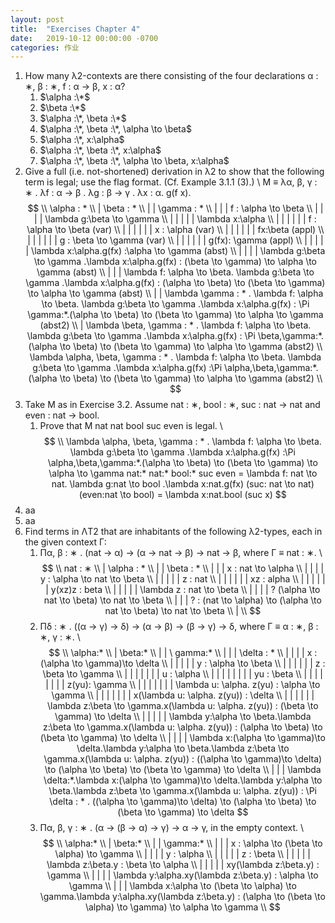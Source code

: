```yaml
---
layout: post
title:  "Exercises Chapter 4"
date:   2019-10-12 00:00:00 -0700
categories: 作业
---
```


1. How many λ2-contexts are there consisting of the four declarations α : ∗, β : ∗, f : α → β, x : α?
    1. $\alpha :\*$
    2. $\beta :\*$
    3. $\alpha :\*, \beta :\*$
    4. $\alpha :\*, \beta :\*, \alpha \to \beta$
    5. $\alpha :\*, x:\alpha$
    6. $\alpha :\*, \beta :\*, x:\alpha$
    7. $\alpha :\*, \beta :\*, \alpha \to \beta, x:\alpha$
2. Give a full (i.e. not-shortened) derivation in λ2 to show that the following term is legal; use the flag format. (Cf. Example 3.1.1 (3).) \\
   M ≡ λα, β, γ : ∗ . λf : α → β . λg : β → γ . λx : α. g(f x).
   $$ \\
   \alpha : * \\
   | \beta : * \\
   | | \gamma : * \\
   | | | f : \alpha \to \beta \\
   | | | | \lambda g:\beta \to \gamma \\
   | | | | | \lambda x:\alpha \\
   | | | | | | f : \alpha \to \beta (var) \\
   | | | | | | x : \alpha (var) \\
   | | | | | | fx:\beta (appl) \\
   | | | | | | g : \beta \to \gamma (var) \\
   | | | | | | g(fx): \gamma (appl) \\
   | | | | | \lambda x:\alpha.g(fx) :\alpha \to \gamma (abst) \\
   | | | | \lambda g:\beta \to \gamma .\lambda x:\alpha.g(fx) : (\beta \to \gamma) \to \alpha \to \gamma (abst) \\
   | | | \lambda f: \alpha \to \beta. \lambda g:\beta \to \gamma .\lambda x:\alpha.g(fx) : (\alpha \to \beta) \to (\beta \to \gamma) \to \alpha \to \gamma (abst) \\
   | | \lambda \gamma : * . \lambda f: \alpha \to \beta. \lambda g:\beta \to \gamma .\lambda x:\alpha.g(fx) : \Pi \gamma:*.(\alpha \to \beta) \to (\beta \to \gamma) \to \alpha \to \gamma (abst2) \\
   | \lambda \beta, \gamma : * . \lambda f: \alpha \to \beta. \lambda g:\beta \to \gamma .\lambda x:\alpha.g(fx) : \Pi \beta,\gamma:*.(\alpha \to \beta) \to (\beta \to \gamma) \to \alpha \to \gamma (abst2) \\
   \lambda \alpha, \beta, \gamma : * . \lambda f: \alpha \to \beta. \lambda g:\beta \to \gamma .\lambda x:\alpha.g(fx) :\Pi \alpha,\beta,\gamma:*.(\alpha \to \beta) \to (\beta \to \gamma) \to \alpha \to \gamma (abst2) \\
   $$
3. Take M as in Exercise 3.2. Assume nat : ∗, bool : ∗, suc : nat → nat and even : nat → bool.
    1. Prove that M nat nat bool suc even is legal. \\
    $$ \\
    \lambda \alpha, \beta, \gamma : * . \lambda f: \alpha \to \beta. \lambda g:\beta \to \gamma .\lambda x:\alpha.g(fx) :\Pi \alpha,\beta,\gamma:*.(\alpha \to \beta) \to (\beta \to \gamma) \to \alpha \to \gamma nat:* nat:* bool:* suc even
    = \lambda f: nat \to nat. \lambda g:nat \to bool .\lambda x:nat.g(fx) (suc: nat \to nat) (even:nat \to bool)
    = \lambda x:nat.bool (suc x)
    $$
4. aa
5. aa
6. Find terms in ΛT2 that are inhabitants of the following λ2-types, each in the given context Γ:
    1. Πα, β : ∗ . (nat → α) → (α → nat → β) → nat → β, where Γ ≡ nat : ∗. \\
    $$ \\
    nat : ∗ \\
    | \alpha : * \\
    | | \beta : * \\
    | | | x : nat \to \alpha \\
    | | | | y : \alpha \to nat \to \beta \\
    | | | | | z : nat \\
    | | | | | | xz : alpha \\
    | | | | | | y(xz)z : beta \\
    | | | | | \lambda z : nat \to \beta \\
    | | | | ? (\alpha \to nat \to \beta) \to nat \to \beta \\
    | | | ? : (nat \to \alpha) \to (\alpha \to nat \to \beta) \to nat \to \beta \\
    | \\
    $$
    2. Πδ : ∗ . ((α → γ) → δ) → (α → β) → (β → γ) → δ, where Γ ≡ α : ∗, β : ∗, γ : ∗. \\
    $$ \\
    \alpha:* \\
    | \beta:* \\
    | | \ gamma:* \\
    | | | \delta : * \\
    | | | | x : (\alpha \to \gamma)\to \delta \\
    | | | | | y : \alpha \to \beta \\
    | | | | | | z : \beta \to \gamma \\
    | | | | | | | u : \alpha \\
    | | | | | | | | yu : \beta \\
    | | | | | | | | z(yu): \gamma \\
    | | | | | | | \lambda u: \alpha. z(yu) : \alpha \to \gamma \\
    | | | | | | | x(\lambda u: \alpha. z(yu)) : \delta \\
    | | | | | | \lambda z:\beta \to \gamma.x(\lambda u: \alpha. z(yu)) : (\beta \to \gamma) \to \delta \\
    | | | | | \lambda y:\alpha \to \beta.\lambda z:\beta \to \gamma.x(\lambda u: \alpha. z(yu)) : (\alpha \to \beta) \to (\beta \to \gamma) \to \delta \\
    | | | | \lambda x:(\alpha \to \gamma)\to \delta.\lambda y:\alpha \to \beta.\lambda z:\beta \to \gamma.x(\lambda u: \alpha. z(yu)) : ((\alpha \to \gamma)\to \delta) \to (\alpha \to \beta) \to (\beta \to \gamma) \to \delta \\
    | | | \lambda \delta:*.\lambda x:(\alpha \to \gamma)\to \delta.\lambda y:\alpha \to \beta.\lambda z:\beta \to \gamma.x(\lambda u: \alpha. z(yu)) : \Pi \delta : * . ((\alpha \to \gamma)\to \delta) \to (\alpha \to \beta) \to (\beta \to \gamma) \to \delta
    $$
    3. Πα, β, γ : ∗ . (α → (β → α) → γ) → α → γ, in the empty context. \\
    $$ \\
    \alpha:* \\
    | \beta:* \\
    | | \gamma:* \\
    | | | x : \alpha \to (\beta \to \alpha) \to \gamma \\
    | | | | y : \alpha \\
    | | | | | z : \beta \\
    | | | | | \lambda z:\beta.y : \beta \to \alpha \\
    | | | | | xy(\lambda z:\beta.y) : \gamma \\
    | | | | \lambda y:\alpha.xy(\lambda z:\beta.y) : \alpha \to \gamma \\
    | | | \lambda x:\alpha \to (\beta \to \alpha) \to \gamma.\lambda y:\alpha.xy(\lambda z:\beta.y)  : (\alpha \to (\beta \to \alpha) \to \gamma) \to \alpha \to \gamma \\
    $$

